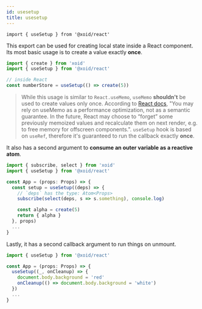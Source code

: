 ```yaml
---
id: usesetup
title: usesetup
---
```


`import { useSetup } from '@xoid/react'`

This export can be used for creating local state inside a React component. Its most basic usage is to create a value exactly **once**.

```js
import { create } from 'xoid'
import { useSetup } from '@xoid/react'

// inside React
const numberStore = useSetup(() => create(5))
```

> While this usage is similar to `React.useMemo`, `useMemo` **shouldn't** be used to create values only once. According to [React docs](https://reactjs.org/docs/hooks-faq.html#how-to-create-expensive-objects-lazily), "You may rely on useMemo as a performance optimization, not as a semantic guarantee. In the future, React may choose to “forget” some previously memoized values and recalculate them on next render, e.g. to free memory for offscreen components.". `useSetup` hook is based on `useRef`, therefore it's guaranteed to run the callback exactly **once**.

It also has a second argument to **consume an outer variable as a reactive atom**.

```js
import { subscribe, select } from 'xoid'
import { useSetup } from '@xoid/react'

const App = (props: Props) => {
  const setup = useSetup((deps) => {
    // `deps` has the type: Atom<Props>
    subscribe(select(deps, s => s.something), console.log)

    const alpha = create(5)
    return { alpha }
  }, props)
  ...
}
```

Lastly, it has a second callback argument to run things on unmount.

```js
import { useSetup } from '@xoid/react'

const App = (props: Props) => {
  useSetup((_, onCleanup) => {
    document.body.background = 'red'
    onCleanup(() => document.body.background = 'white')
  })
  ...
}
```

